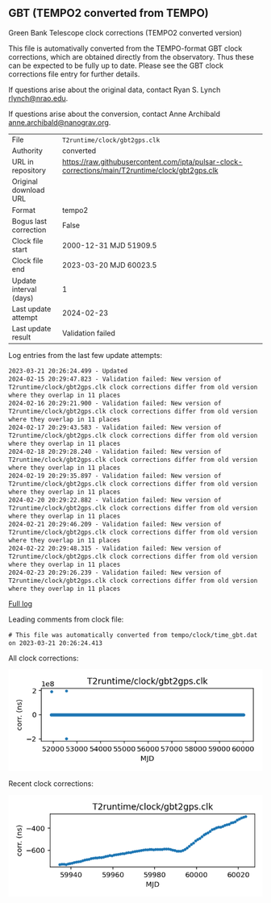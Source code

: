 
## GBT (TEMPO2 converted from TEMPO)

Green Bank Telescope clock corrections (TEMPO2 converted version)

This file is automativally converted from the TEMPO-format GBT
clock corrections, which are obtained directly from the observatory.
Thus these can be expected to be fully up to date. Please see the
GBT clock corrections file entry for further details.

If questions arise about the original data, contact Ryan S. Lynch
<rlynch@nrao.edu>.

If questions arise about the conversion, contact Anne Archibald
<anne.archibald@nanograv.org>.

|     |     |
|:--- |:--- |
| File | `T2runtime/clock/gbt2gps.clk` |
| Authority | converted |
| URL in repository | <https://raw.githubusercontent.com/ipta/pulsar-clock-corrections/main/T2runtime/clock/gbt2gps.clk> |
| Original download URL | <None> |
| Format | tempo2 |
| Bogus last correction | False |
| Clock file start | 2000-12-31 MJD 51909.5 |
| Clock file end | 2023-03-20 MJD 60023.5 |
| Update interval (days) | 1 |
| Last update attempt | 2024-02-23 |
| Last update result | Validation failed |

Log entries from the last few update attempts:
```
2023-03-21 20:26:24.499 - Updated
2024-02-15 20:29:47.823 - Validation failed: New version of T2runtime/clock/gbt2gps.clk clock corrections differ from old version where they overlap in 11 places
2024-02-16 20:29:21.900 - Validation failed: New version of T2runtime/clock/gbt2gps.clk clock corrections differ from old version where they overlap in 11 places
2024-02-17 20:29:43.583 - Validation failed: New version of T2runtime/clock/gbt2gps.clk clock corrections differ from old version where they overlap in 11 places
2024-02-18 20:29:28.240 - Validation failed: New version of T2runtime/clock/gbt2gps.clk clock corrections differ from old version where they overlap in 11 places
2024-02-19 20:29:35.897 - Validation failed: New version of T2runtime/clock/gbt2gps.clk clock corrections differ from old version where they overlap in 11 places
2024-02-20 20:29:22.882 - Validation failed: New version of T2runtime/clock/gbt2gps.clk clock corrections differ from old version where they overlap in 11 places
2024-02-21 20:29:46.209 - Validation failed: New version of T2runtime/clock/gbt2gps.clk clock corrections differ from old version where they overlap in 11 places
2024-02-22 20:29:48.315 - Validation failed: New version of T2runtime/clock/gbt2gps.clk clock corrections differ from old version where they overlap in 11 places
2024-02-23 20:29:26.239 - Validation failed: New version of T2runtime/clock/gbt2gps.clk clock corrections differ from old version where they overlap in 11 places
```
[Full log](https://raw.githubusercontent.com/ipta/pulsar-clock-corrections/main/log/T2runtime/clock/gbt2gps.clk.log)

Leading comments from clock file:

    # This file was automatically converted from tempo/clock/time_gbt.dat on 2023-03-21 20:26:24.413



All clock corrections:

![plot of all clock corrections](gbt2gps.clk.png "All corrections")

Recent clock corrections:

![plot of recent clock corrections](gbt2gps.clk.short.png "Recent corrections")

